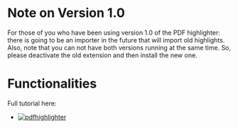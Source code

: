 
# Note on Version 1.0
For those of you who have been using version 1.0 of the PDF highlighter: there is going to be an importer in the future that will import old highlights. Also, note that you can not have both versions running at the same time. So, please deactivate the old extension and then install the new one. 
# Functionalities
Full tutorial here: 
- [![pdfhighlighter](https://img.youtube.com/vi/hb1T80rcVQI/0.jpg)](https://www.youtube.com/watch?v=hb1T80rcVQI&ab_channel=CCC)
